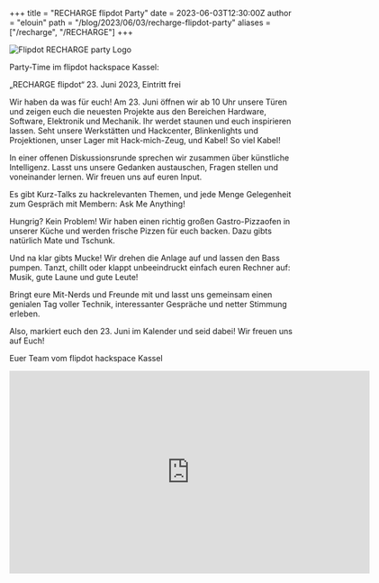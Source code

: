 +++
title = "RECHARGE flipdot Party"
date = 2023-06-03T12:30:00Z
author = "elouin"
path = "/blog/2023/06/03/recharge-flipdot-party"
aliases = ["/recharge", "/RECHARGE"]
+++

![Flipdot RECHARGE party Logo](/media/2023-06-03-recharge-flipdot-party.gif)

Party-Time im flipdot hackspace Kassel:

„RECHARGE flipdot“ 23. Juni 2023, Eintritt frei

Wir haben da was für euch! Am 23. Juni öffnen wir ab 10 Uhr unsere Türen und zeigen euch die neuesten Projekte aus den Bereichen Hardware, Software, Elektronik und Mechanik. Ihr werdet staunen und euch inspirieren lassen. Seht unsere Werkstätten und Hackcenter, Blinkenlights und Projektionen, unser Lager mit Hack-mich-Zeug, und Kabel! So viel Kabel!

In einer offenen Diskussionsrunde sprechen wir zusammen über künstliche Intelligenz. Lasst uns unsere Gedanken austauschen, Fragen stellen und voneinander lernen. Wir freuen uns auf euren Input.

Es gibt Kurz-Talks zu hackrelevanten Themen, und jede Menge Gelegenheit zum Gespräch mit Membern: Ask Me Anything!

Hungrig? Kein Problem! Wir haben einen richtig großen Gastro-Pizzaofen in unserer Küche und werden frische Pizzen für euch backen. Dazu gibts natürlich Mate und Tschunk.

Und na klar gibts Mucke! Wir drehen die Anlage auf und lassen den Bass pumpen. Tanzt, chillt oder klappt unbeeindruckt einfach euren Rechner auf: Musik, gute Laune und gute Leute!

Bringt eure Mit-Nerds und Freunde mit und lasst uns gemeinsam einen genialen Tag voller Technik, interessanter Gespräche und netter Stimmung erleben.

Also, markiert euch den 23. Juni im Kalender und seid dabei! Wir freuen uns auf Euch!

Euer Team vom flipdot hackspace Kassel
<iframe src="https://player.vimeo.com/video/214990700?h=e94e12f0f0" width="640" height="360" frameborder="0" allow="autoplay; fullscreen; picture-in-picture" allowfullscreen></iframe>
